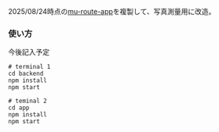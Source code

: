 2025/08/24時点の[mu-route-app](https://github.com/rrridaY/mu-route-app)を複製して、写真測量用に改造。

### 使い方
今後記入予定


```
# terminal 1
cd backend
npm install
npm start

```

```
# teminal 2
cd app
npm install
npm start

```